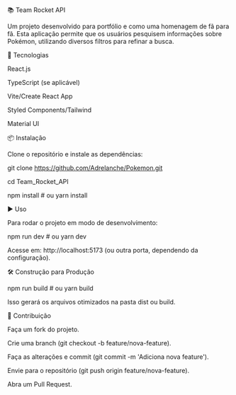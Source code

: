 📚 Team Rocket API

Um projeto desenvolvido para portfólio e como uma homenagem de fã para fã. Esta aplicação permite que os usuários pesquisem informações sobre Pokémon, utilizando diversos filtros para refinar a busca.

🚀 Tecnologias

React.js

TypeScript (se aplicável)

Vite/Create React App

Styled Components/Tailwind

Material UI

📦 Instalação

Clone o repositório e instale as dependências:

git clone https://github.com/Adrelanche/Pokemon.git

cd Team_Rocket_API

npm install # ou yarn install

▶️ Uso

Para rodar o projeto em modo de desenvolvimento:

npm run dev # ou yarn dev

Acesse em: http://localhost:5173  (ou outra porta, dependendo da configuração).

🛠️ Construção para Produção

npm run build # ou yarn build

Isso gerará os arquivos otimizados na pasta dist ou build.

🤝 Contribuição

Faça um fork do projeto.

Crie uma branch (git checkout -b feature/nova-feature).

Faça as alterações e commit (git commit -m 'Adiciona nova feature').

Envie para o repositório (git push origin feature/nova-feature).

Abra um Pull Request.